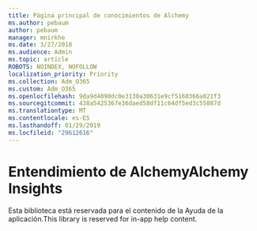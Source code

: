 ```yaml
---
title: Página principal de conocimientos de Alchemy
ms.author: pebaum
author: pebaum
manager: mnirkhe
ms.date: 3/27/2018
ms.audience: Admin
ms.topic: article
ROBOTS: NOINDEX, NOFOLLOW
localization_priority: Priority
ms.collection: Adm_O365
ms.custom: Adm_O365
ms.openlocfilehash: 9da9d4090dc0e3130a30631e9cf5160366a021f3
ms.sourcegitcommit: 438a5425367e36daed58df11c64df5ed3c55887d
ms.translationtype: MT
ms.contentlocale: es-ES
ms.lasthandoff: 01/29/2019
ms.locfileid: "29612616"
---
```

# <a name="alchemy-insights"></a><span data-ttu-id="53d25-102">Entendimiento de Alchemy</span><span class="sxs-lookup"><span data-stu-id="53d25-102">Alchemy Insights</span></span>

<span data-ttu-id="53d25-103">Esta biblioteca está reservada para el contenido de la Ayuda de la aplicación.</span><span class="sxs-lookup"><span data-stu-id="53d25-103">This library is reserved for in-app help content.</span></span>